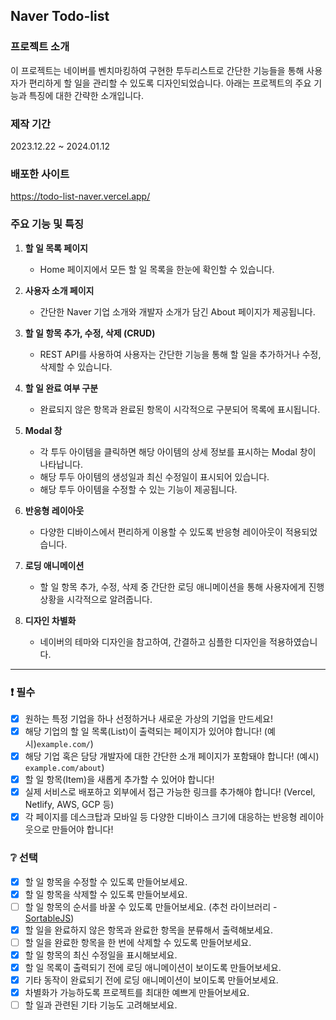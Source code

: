 ## Naver Todo-list

### 프로젝트 소개

이 프로젝트는 네이버를 벤치마킹하여 구현한 투두리스트로  간단한 기능들을 통해 사용자가 편리하게 할 일을 관리할 수 있도록 디자인되었습니다. 아래는 프로젝트의 주요 기능과 특징에 대한 간략한 소개입니다.

### 제작 기간
2023.12.22 ~ 2024.01.12

### 배포한 사이트

https://todo-list-naver.vercel.app/


### 주요 기능 및 특징

1. **할 일 목록 페이지**
   - Home 페이지에서 모든 할 일 목록을 한눈에 확인할 수 있습니다.
   

2. **사용자 소개 페이지**
   - 간단한 Naver 기업 소개와 개발자 소개가 담긴 About 페이지가 제공됩니다.

3. **할 일 항목 추가, 수정, 삭제 (CRUD)**
   - REST API를 사용하여 사용자는 간단한 기능을 통해 할 일을 추가하거나 수정, 삭제할 수 있습니다.

4. **할 일 완료 여부 구분**
   - 완료되지 않은 항목과 완료된 항목이 시각적으로 구분되어 목록에 표시됩니다.

5. **Modal 창**
   - 각 투두 아이템을 클릭하면 해당 아이템의 상세 정보를 표시하는 Modal 창이 나타납니다.
   - 해당 투두 아이템의 생성일과 최신 수정일이 표시되어 있습니다.
   - 해당 투두 아이템을 수정할 수 있는 기능이 제공됩니다.
      
6. **반응형 레이아웃**
   - 다양한 디바이스에서 편리하게 이용할 수 있도록 반응형 레이아웃이 적용되었습니다.

7. **로딩 애니메이션**
   - 할 일 항목 추가, 수정, 삭제 중 간단한 로딩 애니메이션을 통해 사용자에게 진행 상황을 시각적으로 알려줍니다.

8. **디자인 차별화**
   - 네이버의 테마와 디자인을 참고하여, 간결하고 심플한 디자인을 적용하였습니다. 

- - -

### ❗ 필수

- [x] 원하는 특정 기업을 하나 선정하거나 새로운 가상의 기업을 만드세요!
- [x] 해당 기업의 할 일 목록(List)이 출력되는 페이지가 있어야 합니다! (예시)`example.com/`)
- [x] 해당 기업 혹은 담당 개발자에 대한 간단한 소개 페이지가 포함돼야 합니다! (예시) `example.com/about`)
- [x] 할 일 항목(Item)을 새롭게 추가할 수 있어야 합니다!
- [x] 실제 서비스로 배포하고 외부에서 접근 가능한 링크를 추가해야 합니다! (Vercel, Netlify, AWS, GCP 등)
- [x] 각 페이지를 데스크탑과 모바일 등 다양한 디바이스 크기에 대응하는 반응형 레이아웃으로 만들어야 합니다!

### ❔ 선택

- [x] 할 일 항목을 수정할 수 있도록 만들어보세요.
- [x] 할 일 항목을 삭제할 수 있도록 만들어보세요.
- [ ] 할 일 항목의 순서를 바꿀 수 있도록 만들어보세요. (추천 라이브러리 - [SortableJS](http://sortablejs.github.io/Sortable/))
- [x] 할 일을 완료하지 않은 항목과 완료한 항목을 분류해서 출력해보세요.
- [ ] 할 일을 완료한 항목을 한 번에 삭제할 수 있도록 만들어보세요.
- [x] 할 일 항목의 최신 수정일을 표시해보세요.
- [x] 할 일 목록이 출력되기 전에 로딩 애니메이션이 보이도록 만들어보세요.
- [x] 기타 동작이 완료되기 전에 로딩 애니메이션이 보이도록 만들어보세요.
- [x] 차별화가 가능하도록 프로젝트를 최대한 예쁘게 만들어보세요.
- [ ] 할 일과 관련된 기타 기능도 고려해보세요.